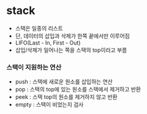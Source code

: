 # stack

* 스택은 일종의 리스트
* 단, 데이터의 삽입과 삭제가 한쪽 끝에서만 이루어짐
* LIFO\(Last - In, First - Out\)
* 삽입/삭제가 일어나는 쪽을 스택의 top이라고 부름

### 스택이 지원하는 연산

* push : 스택에 새로운 원소를 삽입하는 연산
* pop : 스택의 top에 있는 원소를 스택에서 제거하고 반환
* peek : 스택 top의 원소를 제거하지 않고 반환
* empty : 스택이 비었는지 검사

